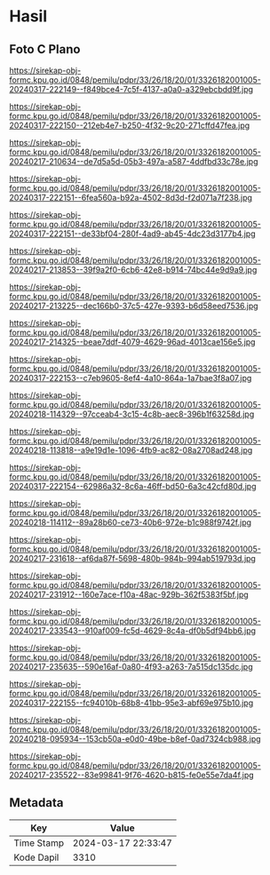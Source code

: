 # Hasil

## Foto C Plano

https://sirekap-obj-formc.kpu.go.id/0848/pemilu/pdpr/33/26/18/20/01/3326182001005-20240317-222149--f849bce4-7c5f-4137-a0a0-a329ebcbdd9f.jpg

https://sirekap-obj-formc.kpu.go.id/0848/pemilu/pdpr/33/26/18/20/01/3326182001005-20240317-222150--212eb4e7-b250-4f32-9c20-271cffd47fea.jpg

https://sirekap-obj-formc.kpu.go.id/0848/pemilu/pdpr/33/26/18/20/01/3326182001005-20240217-210634--de7d5a5d-05b3-497a-a587-4ddfbd33c78e.jpg

https://sirekap-obj-formc.kpu.go.id/0848/pemilu/pdpr/33/26/18/20/01/3326182001005-20240317-222151--6fea560a-b92a-4502-8d3d-f2d071a7f238.jpg

https://sirekap-obj-formc.kpu.go.id/0848/pemilu/pdpr/33/26/18/20/01/3326182001005-20240317-222151--de33bf04-280f-4ad9-ab45-4dc23d3177b4.jpg

https://sirekap-obj-formc.kpu.go.id/0848/pemilu/pdpr/33/26/18/20/01/3326182001005-20240217-213853--39f9a2f0-6cb6-42e8-b914-74bc44e9d9a9.jpg

https://sirekap-obj-formc.kpu.go.id/0848/pemilu/pdpr/33/26/18/20/01/3326182001005-20240217-213225--dec166b0-37c5-427e-9393-b6d58eed7536.jpg

https://sirekap-obj-formc.kpu.go.id/0848/pemilu/pdpr/33/26/18/20/01/3326182001005-20240217-214325--beae7ddf-4079-4629-96ad-4013cae156e5.jpg

https://sirekap-obj-formc.kpu.go.id/0848/pemilu/pdpr/33/26/18/20/01/3326182001005-20240317-222153--c7eb9605-8ef4-4a10-864a-1a7bae3f8a07.jpg

https://sirekap-obj-formc.kpu.go.id/0848/pemilu/pdpr/33/26/18/20/01/3326182001005-20240218-114329--97cceab4-3c15-4c8b-aec8-396b1f63258d.jpg

https://sirekap-obj-formc.kpu.go.id/0848/pemilu/pdpr/33/26/18/20/01/3326182001005-20240218-113818--a9e19d1e-1096-4fb9-ac82-08a2708ad248.jpg

https://sirekap-obj-formc.kpu.go.id/0848/pemilu/pdpr/33/26/18/20/01/3326182001005-20240317-222154--62986a32-8c6a-46ff-bd50-6a3c42cfd80d.jpg

https://sirekap-obj-formc.kpu.go.id/0848/pemilu/pdpr/33/26/18/20/01/3326182001005-20240218-114112--89a28b60-ce73-40b6-972e-b1c988f9742f.jpg

https://sirekap-obj-formc.kpu.go.id/0848/pemilu/pdpr/33/26/18/20/01/3326182001005-20240217-231618--af6da87f-5698-480b-984b-994ab519793d.jpg

https://sirekap-obj-formc.kpu.go.id/0848/pemilu/pdpr/33/26/18/20/01/3326182001005-20240217-231912--160e7ace-f10a-48ac-929b-362f5383f5bf.jpg

https://sirekap-obj-formc.kpu.go.id/0848/pemilu/pdpr/33/26/18/20/01/3326182001005-20240217-233543--910af009-fc5d-4629-8c4a-df0b5df94bb6.jpg

https://sirekap-obj-formc.kpu.go.id/0848/pemilu/pdpr/33/26/18/20/01/3326182001005-20240217-235635--590e16af-0a80-4f93-a263-7a515dc135dc.jpg

https://sirekap-obj-formc.kpu.go.id/0848/pemilu/pdpr/33/26/18/20/01/3326182001005-20240317-222155--fc94010b-68b8-41bb-95e3-abf69e975b10.jpg

https://sirekap-obj-formc.kpu.go.id/0848/pemilu/pdpr/33/26/18/20/01/3326182001005-20240218-095934--153cb50a-e0d0-49be-b8ef-0ad7324cb988.jpg

https://sirekap-obj-formc.kpu.go.id/0848/pemilu/pdpr/33/26/18/20/01/3326182001005-20240217-235522--83e99841-9f76-4620-b815-fe0e55e7da4f.jpg


## Metadata

| Key        | Value               |
| ---------- | ------------------- |
| Time Stamp | 2024-03-17 22:33:47 |
| Kode Dapil | 3310                |



